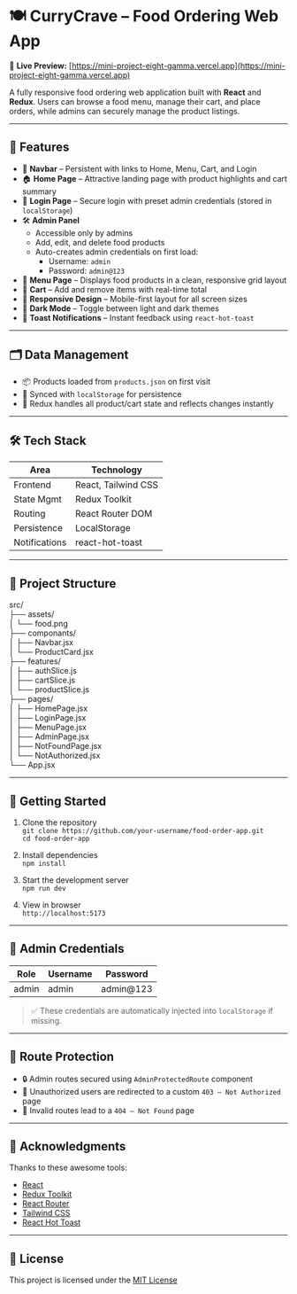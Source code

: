 # 🍽️ CurryCrave – Food Ordering Web App

🔗 **Live Preview:** [https://mini-project-eight-gamma.vercel.app](https://mini-project-eight-gamma.vercel.app)

A fully responsive food ordering web application built with **React** and **Redux**. Users can browse a food menu, manage their cart, and place orders, while admins can securely manage the product listings.

---


## 🌟 Features

- 🧭 **Navbar** – Persistent with links to Home, Menu, Cart, and Login  
- 🏠 **Home Page** – Attractive landing page with product highlights and cart summary  
- 🔐 **Login Page** – Secure login with preset admin credentials (stored in `localStorage`)  
- 🛠️ **Admin Panel**  
  - Accessible only by admins  
  - Add, edit, and delete food products  
  - Auto-creates admin credentials on first load:  
    - Username: `admin`  
    - Password: `admin@123`  
- 🍕 **Menu Page** – Displays food products in a clean, responsive grid layout  
- 🛒 **Cart** – Add and remove items with real-time total  
- 📱 **Responsive Design** – Mobile-first layout for all screen sizes  
- 🌙 **Dark Mode** – Toggle between light and dark themes  
- 🔔 **Toast Notifications** – Instant feedback using `react-hot-toast`  

---

## 🗂️ Data Management

- 📦 Products loaded from `products.json` on first visit  
- 💾 Synced with `localStorage` for persistence  
- 🔄 Redux handles all product/cart state and reflects changes instantly  

---

## 🛠️ Tech Stack

| Area          | Technology          |
|---------------|---------------------|
| Frontend      | React, Tailwind CSS |
| State Mgmt    | Redux Toolkit       |
| Routing       | React Router DOM    |
| Persistence   | LocalStorage        |
| Notifications | react-hot-toast     |

---

## 📁 Project Structure

src/  
├── assets/  
│   └── food.png  
├── componants/  
│   ├── Navbar.jsx  
│   └── ProductCard.jsx  
├── features/  
│   ├── authSlice.js  
│   ├── cartSlice.js  
│   └── productSlice.js  
├── pages/  
│   ├── HomePage.jsx  
│   ├── LoginPage.jsx  
│   ├── MenuPage.jsx  
│   ├── AdminPage.jsx  
│   ├── NotFoundPage.jsx  
│   └── NotAuthorized.jsx  
└── App.jsx  

---

## 🚀 Getting Started

1. Clone the repository  
   `git clone https://github.com/your-username/food-order-app.git`  
   `cd food-order-app`

2. Install dependencies  
   `npm install`

3. Start the development server  
   `npm run dev`

4. View in browser  
   `http://localhost:5173`

---

## 🔐 Admin Credentials

| Role  | Username | Password   |
|-------|----------|------------|
| admin | admin    | admin@123  |

> ✅ These credentials are automatically injected into `localStorage` if missing.

---

## 🧱 Route Protection

- 🔒 Admin routes secured using `AdminProtectedRoute` component  
- 🚫 Unauthorized users are redirected to a custom `403 – Not Authorized` page  
- 🧭 Invalid routes lead to a `404 – Not Found` page  

---

## 🙌 Acknowledgments

Thanks to these awesome tools:

- [React](https://reactjs.org/)
- [Redux Toolkit](https://redux-toolkit.js.org/)
- [React Router](https://reactrouter.com/)
- [Tailwind CSS](https://tailwindcss.com/)
- [React Hot Toast](https://react-hot-toast.com/)

---

## 📜 License

This project is licensed under the [MIT License](LICENSE)